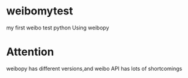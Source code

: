 # weibomytest
my first weibo test
python Using weibopy
# Attention
weibopy has different versions,and weibo API has lots of shortcomings
